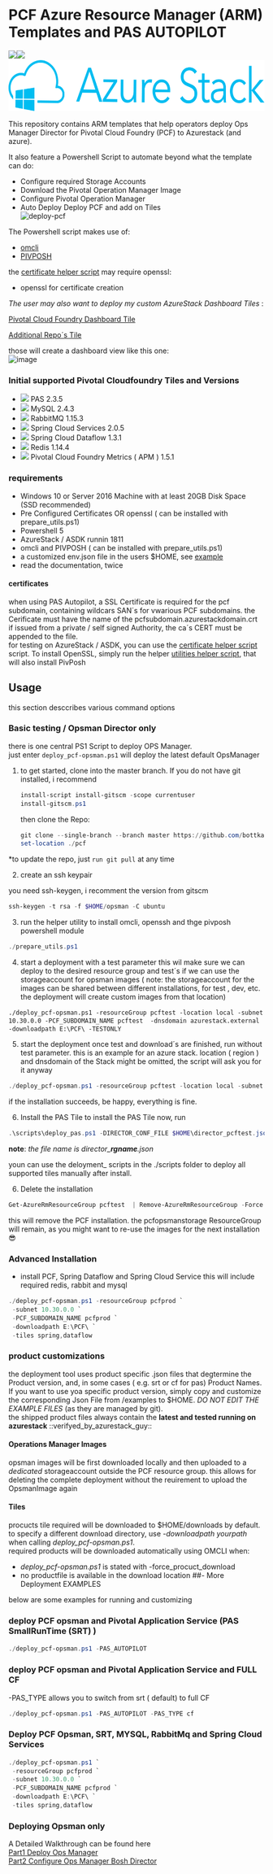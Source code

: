 # PCF Azure Resource Manager (ARM) Templates and PAS AUTOPILOT
<img src="https://docs.pivotal.io/images/PVLG-PivotalApplicationService-Symbol.png" height="100"><img src="https://upload.wikimedia.org/wikipedia/commons/thumb/f/f1/Heart_coraz%C3%B3n.svg/800px-Heart_coraz%C3%B3n.svg.png" height="100">
<img src="./images/azurestack.png" height="100">



This repository contains ARM templates that help operators deploy Ops Manager Director for Pivotal Cloud Foundry (PCF) to Azurestack (and azure).  

It also feature a Powershell Script to automate beyond what the template can do:  

- Configure required Storage Accounts  
- Download the Pivotal Operation Manager Image  
- Configure Pivotal Operation Manager  
- Auto Deploy Deploy PCF and add on Tiles  
![deploy-pcf](https://user-images.githubusercontent.com/8255007/51845629-2b0d7400-2318-11e9-96dd-d4e3c3ff64b3.gif)   

The Powershell script makes use of:

- [omcli](https://github.com/pivotal-cf/om)  
- [PIVPOSH](https://github.com/bottkars/PIVPosh)  

the [certificate helper script](/create_certs.ps1) may require openssl: 

- openssl for certificate creation

*The user may also want to deploy my custom AzureStack Dashboard Tiles* :   

[Pivotal Cloud Foundry Dashboard Tile](/docs/tile1.md)  

[Additional Repo´s Tile](/docs/tile2.md)

those will create a dashboard view like this one:  
![image](https://user-images.githubusercontent.com/8255007/51927715-7dbc5e00-23f4-11e9-8664-ec5df43eb19e.png)  

### Initial supported Pivotal Cloudfoundry Tiles and Versions
- <img src="https://dtb5pzswcit1e.cloudfront.net/assets/images/product_logos/icon_pivotalapplicationservice@2x.png" height="16"> PAS 2.3.5 
- <img src="https://dtb5pzswcit1e.cloudfront.net/assets/images/product_logos/icon_pivotal_mysql@2x.png" height="16"> MySQL 2.4.3
- <img src="https://dtb5pzswcit1e.cloudfront.net/assets/images/product_logos/icon_rabbitmq_cf@2x.png" height="16"> RabbitMQ 1.15.3
- <img src="https://dtb5pzswcit1e.cloudfront.net/assets/images/product_logos/icon_spring_cloud_services_cf@2x.png" height="16"> Spring Cloud Services 2.0.5
- <img src="https://dtb5pzswcit1e.cloudfront.net/assets/images/product_logos/icon_scdf@2x.png" height="16"> Spring Cloud Dataflow 1.3.1
- <img src="https://dtb5pzswcit1e.cloudfront.net/assets/images/product_logos/icon_redis_cf@2x.png" height="16"> Redis 1.14.4
- <img src="https://dtb5pzswcit1e.cloudfront.net/assets/images/product_logos/metrics-icon.png" height="16"> Pivotal Cloud Foundry Metrics ( APM ) 1.5.1

### requirements

   - Windows 10 or Server 2016 Machine with at least 20GB Disk Space (SSD recommended) 
   - Pre Configured  Certificates OR openssl ( can be installed with prepare_utils.ps1)
   - Powershell 5
   - AzureStack / ASDK runnin 1811
   - omcli and PIVPOSH ( can be installed with prepare_utils.ps1)
   - a customized env.json file in the users $HOME, see [example](/env.example.json)
   - read the documentation, twice

#### certificates

when using PAS Autopilot, a SSL Certificate is required for the pcf subdomain, containing wildcars SAN´s for vwarious PCF subdomains. the Cerificate must have the name of the pcfsubdomain.azurestackdomain.crt  
if issued from a private / self signed Authority, the ca´s CERT must be appended to the file.  
for testing on AzureStack / ASDK, you can use the [certificate helper script](/create_certs.ps1) script.
To install OpenSSL, simply run the helper [utilities helper script](/prepare_utils.ps1), that will also install PivPosh

## Usage
this section desccribes various command options

### Basic testing / Opsman Director only

there is one central PS1 Script to deploy OPS Manager.  
just enter `deploy_pcf-opsman.ps1` will deploy the latest default OpsManager  

1. to get started, clone into the master branch. 
If you do not have git installed, i recommend

    ```Powershell
    install-script install-gitscm -scope currentuser
    install-gitscm.ps1
    ```
    then clone the Repo:

    ```Powershell
    git clone --single-branch --branch master https://github.com/bottkars/azure-pcf-opsman-powershell ./pcf
    set-location ./pcf
    ```

 *to update the repo, just `run git pull` at any time

2. create an ssh keypair

you need ssh-keygen, i recomment the version from gitscm 
```Powershell
ssh-keygen -t rsa -f $HOME/opsman -C ubuntu
```

3. run the helper utility to install omcli, openssh and thge pivposh powershell module

```Powershell
./prepare_utils.ps1
```

4. start a deployment with a test parameter
    this wil make sure we can deploy to the desired resource group and test´s if we can use the storageaccount for opsman images ( note: the storageaccount for the images can be shared between different installations, for test , dev, etc. the deployment will create custom images from that location)

```
./deploy_pcf-opsman.ps1 -resourceGroup pcftest -location local -subnet 10.30.0.0 -PCF_SUBDOMAIN_NAME pcftest  -dnsdomain azurestack.external -downloadpath E:\PCF\ -TESTONLY
```

5. start the deployment
    once test and download´s are finished, run without test parameter. this is an example for an azure stack.  location ( region ) and dnsdomain of the Stack  might be omitted, the script will ask you for it anyway

```Powershell
./deploy_pcf-opsman.ps1 -resourceGroup pcftest -location local -subnet 10.30.0.0 -PCF_SUBDOMAIN_NAME pcftest  -dnsdomain azurestack.external -downloadpath E:\PCF\
```

if the installation  succeeds, be happy, everything is fine.  

6. Install the PAS Tile
to install the PAS Tile now, run

```Powershell
.\scripts\deploy_pas.ps1 -DIRECTOR_CONF_FILE $HOME\director_pcftest.json
```
**note**: *the file name is director_**rgname**.json* 

youn can use the deloyment_ scripts in the ./scripts folder to deploy all supported tiles manually after install. 

6. Delete the installation 

```Powershell
Get-AzureRmResourceGroup pcftest  | Remove-AzureRmResourceGroup -Force
```
this will remove the PCF installation. the pcfopsmanstorage ResourceGroup will remain, as you might want to re-use the images for the next installation  :sunglasses: 
### Advanced Installation

- install PCF, Spring Dataflow and Spring Cloud Service
    this will include required redis, rabbit and mysql
```Powershell
./deploy_pcf-opsman.ps1 -resourceGroup pcfprod `
 -subnet 10.30.0.0 `
 -PCF_SUBDOMAIN_NAME pcfprod `
 -downloadpath E:\PCF\ `
 -tiles spring,dataflow
``` 
### product customizations  

the deployment tool uses product specific .json files that degtermine the Product version, and, in some cases ( e.g. srt or cf for pas) Product Names.  
If you want to use yoa specific product version, simply copy and customize the corresponding Json File from /examples to $HOME.   _DO NOT EDIT THE EXAMPLE FILES_ (as they are managed by git).  
 the shipped product files always contain the **latest and tested running on azurestack** ::verifyed_by_azurestack_guy::


#### Operations Manager Images

opsman images will be first downloaded locally and then uploaded to a *dedicated* storageaccount outside the PCF resource group. this allows for deleting the complete deployment without the reuirement to upload the OpsmanImage again

#### Tiles
procucts tile required will be downloaded to $HOME/downloads by default.    
to specify a different download directory, use  *-downloadpath yourpath*  when calling *deploy_pcf-opsman.ps1*.  
required products will be downloaded automatically using OMCLI when:
- *deploy_pcf-opsman.ps1* is stated with -force_procuct_download
- no productfile is available in the download location
##- More  Deployment EXAMPLES

below are some examples for running and customizing

### deploy PCF opsman and Pivotal Application Service (PAS SmallRunTime (SRT) )

```powershell
./deploy_pcf-opsman.ps1 -PAS_AUTOPILOT
```

### deploy PCF opsman and Pivotal Application Service and FULL CF

-PAS_TYPE allows you to switch from srt ( default) to full CF

```powershell
./deploy_pcf-opsman.ps1 -PAS_AUTOPILOT -PAS_TYPE cf
```

### Deploy PCF Opsman, SRT, MYSQL, RabbitMq and Spring Cloud Services

```Powershell
./deploy_pcf-opsman.ps1 `
 -resourceGroup pcfprod `
 -subnet 10.30.0.0 `
 -PCF_SUBDOMAIN_NAME pcfprod `
 -downloadpath E:\PCF\ `
 -tiles spring,dataflow
```

### Deploying Opsman only

A Detailed Walkthrough can be found here  
[Part1 Deploy Ops Manager](https://community.emc.com/blogs/azurestack_guy/2018/06/22/getting-started-with-pcf-on-azurestack-asdk-part-1-deploy-opsmanager)  
[Part2 Configure Ops Manager Bosh Director](https://community.emc.com/blogs/azurestack_guy/2018/08/01/getting-started-with-pcf-on-azurestack-asdk-part-2-configure-opsmanager)  



